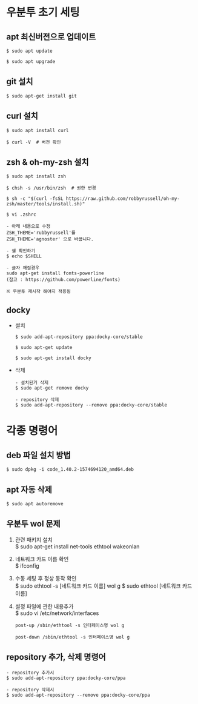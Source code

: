 # 우분투 초기 세팅

## apt 최신버전으로 업데이트
```
$ sudo apt update

$ sudo apt upgrade
```

## git 설치
```
$ sudo apt-get install git
```

## curl 설치
```
$ sudo apt install curl

$ curl -V  # 버전 확인
```

## zsh & oh-my-zsh  설치
```
$ sudo apt install zsh

$ chsh -s /usr/bin/zsh  # 권한 변경

$ sh -c "$(curl -fsSL https://raw.github.com/robbyrussell/oh-my-zsh/master/tools/install.sh)"

$ vi .zshrc

- 아래 내용으로 수정
ZSH_THEME='rubbyrussell'를
ZSH_THEME='agnoster' 으로 바꿉니다.

- 쉘 확인하기
$ echo $SHELL

- 글자 깨질경우
sudo apt-get install fonts-powerline
(참고 : https://github.com/powerline/fonts)

※ 우분투 재시작 해야지 적용됨

```

## docky 
- 설치

    ```
    $ sudo add-apt-repository ppa:docky-core/stable

    $ sudo apt-get update

    $ sudo apt-get install docky
    ```
- 삭제

    ```
    - 설치된거 삭제
    $ sudo apt-get remove docky

    - repository 삭제
    $ sudo add-apt-repository --remove ppa:docky-core/stable
    ```

# 각종 명령어

## deb 파일 설치 방법
```
$ sudo dpkg -i code_1.40.2-1574694120_amd64.deb
```

## apt 자동 삭제
```
$ sudo apt autoremove
```

## 우분투 wol 문제
1. 관련 패키지 설치  
$ sudo apt-get install net-tools ethtool wakeonlan

2. 네트워크 카드 이름 확인  
$ ifconfig

3. 수동 세팅 후 정상 동작 확인  
$ sudo ethtool -s [네트워크 카드 이름] wol g
$ sudo ethtool [네트워크 카드 이름]

4. 설정 파일에 관한 내용추가  
$ sudo vi /etc/network/interfaces

    ```
    post-up /sbin/ethtool -s 인터페이스명 wol g

    post-down /sbin/ethtool -s 인터페이스명 wol g 
    ```


## repository 추가, 삭제 명령어
```
- repository 추가시
$ sudo add-apt-repository ppa:docky-core/ppa

- repository 삭제시
$ sudo add-apt-repository --remove ppa:docky-core/ppa
```